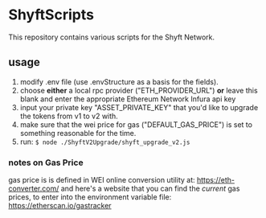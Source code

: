 # ShyftScripts
This repository contains various scripts for the Shyft Network.

## usage
1. modify .env file (use .envStructure as a basis for the fields).
2. choose **either** a local rpc provider ("ETH_PROVIDER_URL") **or** leave this blank and enter the appropriate Ethereum Network Infura api key
3. input your private key "ASSET_PRIVATE_KEY" that you'd like to upgrade the tokens from v1 to v2 with.
4. make sure that the wei price for gas ("DEFAULT_GAS_PRICE") is set to something reasonable for the time.   
3. run: `$ node ./ShyftV2Upgrade/shyft_upgrade_v2.js`

### notes on Gas Price
gas price is is defined in WEI
online conversion utility at: https://eth-converter.com/
and here's a website that you can find the *current* gas prices, to enter into the environment
variable file: https://etherscan.io/gastracker


